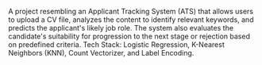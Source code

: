 A project resembling an Applicant Tracking System (ATS) that allows users to upload a CV file, analyzes the content to identify relevant keywords, and predicts the applicant's likely job role. The system also evaluates the candidate's suitability for progression to the next stage or rejection based on predefined criteria.
Tech Stack: Logistic Regression, K-Nearest Neighbors (KNN), Count Vectorizer, and Label Encoding.
